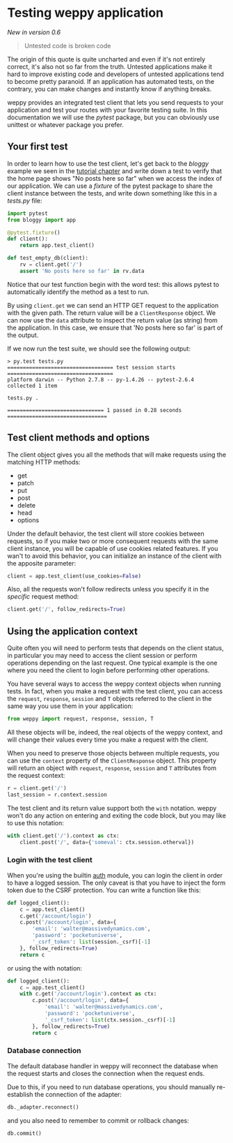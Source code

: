 Testing weppy application
=========================
*New in version 0.6*

> Untested code is broken code

The origin of this quote is quite uncharted and even if it's not entirely correct, it's also not so far from the truth. Untested applications make it hard to improve existing code and developers of untested applications tend to become pretty paranoid. If an application has automated tests, on the contrary, you can make changes and instantly know if anything breaks.

weppy provides an integrated test client that lets you send requests to your application and test your routes with your favorite testing suite. In this documentation we will use the *pytest* package, but you can obviously use unittest or whatever package you prefer.


Your first test
---------------

In order to learn how to use the test client, let's get back to the *bloggy* example we seen in the [tutorial chapter](./tutorial) and write down a test to verify that the home page shows "No posts here so far" when we access the index of our application. We can use a *fixture* of the pytest package to share the client instance between the tests, and write down something like this in a *tests.py* file:

```python
import pytest
from bloggy import app

@pytest.fixture()
def client():
    return app.test_client()

def test_empty_db(client):
    rv = client.get('/')
    assert 'No posts here so far' in rv.data
```

Notice that our test function begin with the word test: this allows pytest to automatically identify the method as a test to run.

By using `client.get` we can send an HTTP GET request to the application with the given path. The return value will be a `ClientResponse` object. We can now use the `data` attribute to inspect the return value (as string) from the application. In this case, we ensure that 'No posts here so far' is part of the output.

If we now run the test suite, we should see the following output:

```
> py.test tests.py
================================== test session starts ==================================
platform darwin -- Python 2.7.8 -- py-1.4.26 -- pytest-2.6.4
collected 1 item

tests.py .

=============================== 1 passed in 0.28 seconds ================================
```

Test client methods and options
-------------------------------

The client object gives you all the methods that will make requests using the matching HTTP methods:

- get
- patch
- put
- post
- delete
- head
- options

Under the default behavior, the test client will store cookies between requests, so if you make two or more consequent requests with the same client instance, you will be capable of use cookies related features. If you wan't to avoid this behavior, you can initialize an instance of the client with the apposite parameter:

```python
client = app.test_client(use_cookies=False)
```

Also, all the requests won't follow redirects unless you specify it in the *specific* request method:

```python
client.get('/', follow_redirects=True)
```

Using the application context
-----------------------------

Quite often you will need to perform tests that depends on the client status, in particular you may need to access the client session or perform operations depending on the last request. One typical example is the one where you need the client to login before performing other operations.

You have several ways to access the weppy context objects when running tests. In fact, when you make a request with the test client, you can access the `request`, `response`, `session` and `T` objects referred to the client in the same way you use them in your application:

```python
from weppy import request, response, session, T
```

All these objects will be, indeed, the real objects of the weppy context, and will change their values every time you make a request with the client.

When you need to preserve those objects between multiple requests, you can use the `context` property of the `ClientResponse` object. This property will return an object with `request`, `response`, `session` and `T` attributes from the request context:

```python
r = client.get('/')
last_session = r.context.session
```

The test client and its return value support both the `with` notation. weppy won't do any action on entering and exiting the code block, but you may like to use this notation:

```python
with client.get('/').context as ctx:
    client.post('/', data={'someval': ctx.session.otherval})
```

### Login with the test client

When you're using the builtin [auth](./auth) module, you can login the client in order to have a logged session. The only caveat is that you have to inject the form token due to the CSRF protection. You can write a function like this:

```python
def logged_client():
    c = app.test_client()
    c.get('/account/login')
    c.post('/account/login', data={
        'email': 'walter@massivedynamics.com',
        'password': 'pocketuniverse',
        '_csrf_token': list(session._csrf)[-1]
    }, follow_redirects=True)
    return c
```

or using the with notation:

```python
def logged_client():
    c = app.test_client()
    with c.get('/account/login').context as ctx:
        c.post('/account/login', data={
            'email': 'walter@massivedynamics.com',
            'password': 'pocketuniverse',
            '_csrf_token': list(ctx.session._csrf)[-1]
        }, follow_redirects=True)
        return c
```

### Database connection

The default database handler in weppy will reconnect the database when the request starts and closes the connection when the request ends.

Due to this, if you need to run database operations, you should manually re-establish the connection of the adapter:

```python
db._adapter.reconnect()
```

and you also need to remember to commit or rollback changes:

```python
db.commit()
```
